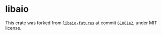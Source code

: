 # libaio

This crate was forked from [`libaio-futures`](https://github.com/Determinant/libaio-futures) at commit [`61861e2`](https://github.com/Determinant/libaio-futures/commit/61861e20cee14211d03a1b895721b27fce148aef), under MIT license.